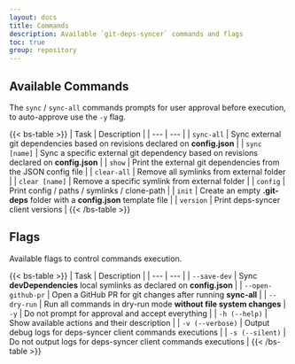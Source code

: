 ```yaml
---
layout: docs
title: Commands
description: Available `git-deps-syncer` commands and flags
toc: true
group: repository
---
```


## Available Commands

The `sync` / `sync-all` commands prompts for user approval before execution, to auto-approve use the `-y` flag.

{{< bs-table >}}
| Task | Description |
| --- | --- |
| `sync-all` | Sync external git dependencies based on revisions declared on **config.json** |
| `sync [name]` | Sync a specific external git dependency based on revisions declared on **config.json** |
| `show` | Print the external git dependencies from the JSON config file |
| `clear-all` | Remove all symlinks from external folder |
| `clear [name]` | Remove a specific symlink from external folder |
| `config` | Print config / paths / symlinks / clone-path |
| `init` | Create an empty **.git-deps** folder with a **config.json** template file |
| `version` | Print deps-syncer client versions |
{{< /bs-table >}}

## Flags

Available flags to control commands execution.

{{< bs-table >}}
| Task | Description |
| --- | --- |
| `--save-dev` | Sync **devDependencies** local symlinks as declared on **config.json** |
| `--open-github-pr` | Open a GitHub PR for git changes after running **sync-all** |
| `--dry-run` | Run all commands in dry-run mode **without file system changes** 
| `-y` | Do not prompt for approval and accept everything |
| `-h (--help)` | Show available actions and their description |
| `-v (--verbose)` | Output debug logs for deps-syncer client commands executions |
| `-s (--silent)` | Do not output logs for deps-syncer client commands executions |
{{< /bs-table >}}
